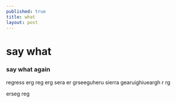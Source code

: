 ```yaml
---
published: true
title: what
layout: post
---
```

# say what
### say what again

regress
erg
reg
erg
sera
er
grseeguheru sierra gearuighiueargh r
rg 

erseg
 reg